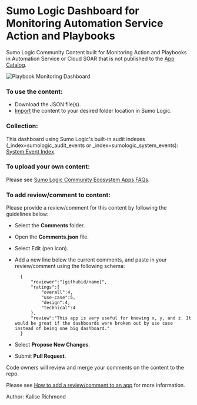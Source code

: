 # Sumo Logic Dashboard for Monitoring Automation Service Action and Playbooks
Sumo Logic Community Content built for Monitoring Action and Playbooks in Automation Service or Cloud SOAR that is not published to the [App Catalog](https://help.sumologic.com/docs/integrations/).

![Playbook Monitoring Dashboard](Screenshots/github_actions_screenshot.png)

### To use the content:
- Download the JSON file(s).
- [Import](https://help.sumologic.com/docs/get-started/library/#import-content) the content to your desired folder location in Sumo Logic.

### Collection:
This dashboard using Sumo Logic's built-in audit indexes (_index=sumologic_audit_events or _index=sumologic_system_events): [System Event Index](https://help.sumologic.com/docs/manage/security/audit-indexes/system-event-index/).

### To upload your own content:
Please see [Sumo Logic Community Ecosystem Apps FAQs](https://help.sumologic.com/docs/integrations/community-ecosystem-apps/#faq).

### To add review/comment to content:
Please provide a review/comment for this content by following the guidelines below:

- Select the **Comments** folder.
- Open the **Comments.json** file.
- Select Edit (pen icon).
- Add a new line below the current comments, and paste in your review/comment using the following schema:

        {
            "reviewer":"[githubid/name]",
            "ratings":{
                "overall":4,
                "use-case":5,
                "design":4,
                "technical":4
            },
            "review":"This app is very useful for knowing x, y, and z. It would be great if the dashboards were broken out by use case instead of being one big dashboard."
        }


- Select **Propose New Changes**.
- Submit **Pull Request**.

Code owners will review and merge your comments on the content to the repo.

Please see [How to add a review/comment to an app](https://help.sumologic.com/docs/integrations/community-ecosystem-apps/#how-do-i-add-a-reviewrating-to-an-app) for more information.

Author: Kalise Richmond

